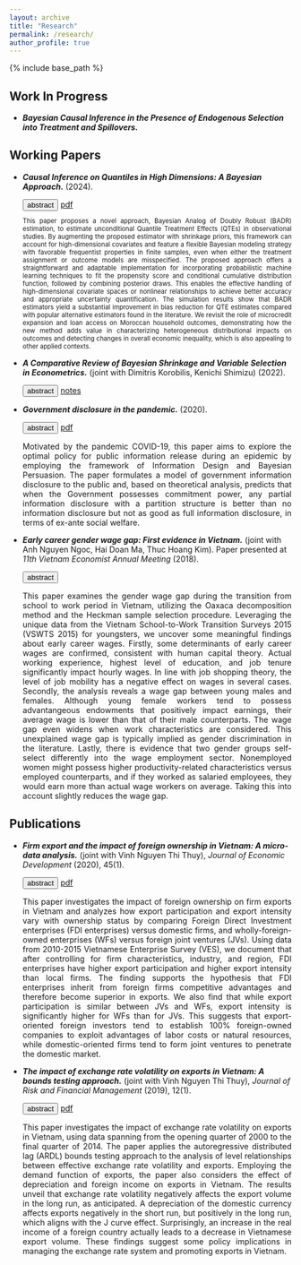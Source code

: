 ```yaml
---
layout: archive
title: "Research"
permalink: /research/
author_profile: true
---
```


{% include base_path %}

## Work In Progress
- ***Bayesian Causal Inference in the Presence of Endogenous Selection into Treatment and Spillovers.***

## Working Papers
- ***Causal Inference on Quantiles in High Dimensions: A Bayesian Approach.*** (2024).

  <div class="collapsible"> 
    <button class="button-4 collapsible-btn">abstract</button>
    <a class="button-4" href="../files/BADRQTE-DuongTrinh.pdf">pdf</a> 
  <div class="collapsible-content" style="max-height: 80%">
    <p style="text-align:justify;font-size:80%;">
      This paper proposes a novel approach, Bayesian Analog of Doubly Robust (BADR) estimation, to estimate unconditional Quantile Treatment Effects (QTEs) in observational studies. By augmenting the proposed estimator with shrinkage priors, this framework can account for high-dimensional covariates and feature a flexible Bayesian modeling strategy with favorable frequentist properties in finite samples, even when either the treatment assignment or outcome models are misspecified. The proposed approach offers a straightforward and adaptable implementation for incorporating probabilistic machine learning techniques to fit the propensity score and conditional cumulative distribution function, followed by combining posterior draws. This enables the effective handling of high-dimensional covariate spaces or nonlinear relationships to achieve better accuracy and appropriate uncertainty quantification. The simulation results show that BADR estimators yield a substantial improvement in bias reduction for QTE estimates compared with popular alternative estimators found in the literature. We revisit the role of microcredit expansion and loan access on Moroccan household outcomes, demonstrating how the new method adds value in characterizing heterogeneous distributional impacts on outcomes and detecting changes in overall economic inequality, which is also appealing to other applied contexts.
    </p>
  </div>
  </div>

- ***A Comparative Review of Bayesian Shrinkage and Variable Selection in Econometrics.*** (joint with Dimitris Korobilis, Kenichi Shimizu) (2022).

  <div class="collapsible"> 
    <button class="button-4 collapsible-btn">abstract</button>
    <a class="button-4" href="/research/kst">notes</a> 
  <div class="collapsible-content" style="max-height: 80%">
    <p style='text-align: justify;'>
    </p>
  </div>
  </div>

- ***Government disclosure in the pandemic.*** (2020).

  <div class="collapsible"> 
    <button class="button-4 collapsible-btn">abstract</button>
    <a class="button-4" href="../files/GovernmentDisclosure-DuongTrinh.pdf">pdf</a> 
  <div class="collapsible-content" style="max-height: 80%">
    <p style='text-align: justify;'>
      Motivated by the pandemic COVID-19, this paper aims to explore the optimal policy for public information release during an epidemic by employing the framework of Information Design and Bayesian Persuasion. The paper formulates a model of government information disclosure to the public and, based on theoretical analysis, predicts that when the Government possesses commitment power, any partial information disclosure with a partition structure is better than no information disclosure but not as good as full information disclosure, in terms of ex-ante social welfare.
    </p>
  </div>
  </div>

- ***Early career gender wage gap: First evidence in Vietnam.*** (joint with Anh Nguyen Ngoc, Hai Doan Ma, Thuc Hoang Kim). Paper presented at *11th Vietnam Economist Annual Meeting* (2018).

  <div class="collapsible"> 
    <button class="button-4 collapsible-btn">abstract</button>
  <div class="collapsible-content" style="max-height: 80%">
    <p style='text-align: justify;'>
      This paper examines the gender wage gap during the transition from school to work period in Vietnam, utilizing the Oaxaca decomposition method and the Heckman sample selection procedure. Leveraging the unique data from the Vietnam School-to-Work Transition Surveys 2015 (VSWTS 2015) for youngsters, we uncover some meaningful findings about early career wages. Firstly, some determinants of early career wages are confirmed, consistent with human capital theory. Actual working experience, highest level of education, and job tenure significantly impact hourly wages. In line with job shopping theory, the level of job mobility has a negative effect on wages in several cases. Secondly, the analysis reveals a wage gap between young males and females. Although young female workers tend to possess advantangeous endowments that positively impact earnings, their average wage is lower than that of their male counterparts. The wage gap even widens when work characteristics are considered. This unexplained wage gap is typically implied as gender discrimination in the literature. Lastly, there is evidence that two gender groups self-select differently into the wage employment sector. Nonemployed women might possess higher productivity-related characteristics versus employed counterparts, and if they worked as salaried employees, they would earn more than actual wage workers on average. Taking this into account slightly reduces the wage gap.
    </p>
  </div>
  </div>

## Publications
- ***Firm export and the impact of foreign ownership in Vietnam: A micro-data analysis.*** (joint with Vinh Nguyen Thi Thuy), *Journal of Economic Development* (2020), 45(1).

  <div class="collapsible"> 
    <button class="button-4 collapsible-btn">abstract</button>
    <a class="button-4" href="https://jed.cau.ac.kr/archives/45-1/45-1-7.pdf">pdf</a> 
  <div class="collapsible-content" style="max-height: 80%">
    <p style='text-align: justify;'>
      This paper investigates the impact of foreign ownership on firm exports in Vietnam and analyzes how export participation and export intensity vary with ownership status by comparing Foreign Direct Investment enterprises (FDI enterprises) versus domestic firms, and wholly-foreign-owned enterprises (WFs) versus foreign joint ventures (JVs). Using data from 2010-2015 Vietnamese Enterprise Survey (VES), we document that after controlling for firm characteristics, industry, and region, FDI enterprises have higher export participation and higher export intensity than local firms. The finding supports the hypothesis that FDI enterprises inherit from foreign firms competitive advantages and therefore become superior in exports. We also find that while export participation is similar between JVs and WFs, export intensity is significantly higher for WFs than for JVs. This suggests that export-oriented foreign investors tend to establish 100% foreign-owned companies to exploit advantages of labor costs or natural resources, while domestic-oriented firms tend to form joint ventures to penetrate the domestic market.
    </p>
  </div>
  </div>

- ***The impact of exchange rate volatility on exports in Vietnam: A bounds testing approach.*** (joint with Vinh Nguyen Thi Thuy), *Journal of Risk and Financial Management* (2019), 12(1).

  <div class="collapsible"> 
    <button class="button-4 collapsible-btn">abstract</button>
    <a class="button-4" href="https://www.mdpi.com/1911-8074/12/1/6">pdf</a> 
  <div class="collapsible-content" style="max-height: 80%">
    <p style='text-align: justify;'>
      This paper investigates the impact of exchange rate volatility on exports in Vietnam, using data spanning from the opening quarter of 2000 to the final quarter of 2014. The paper applies the autoregressive distributed lag (ARDL) bounds testing approach to the analysis of level relationships between effective exchange rate volatility and exports. Employing the demand function of exports, the paper also considers the effect of depreciation and foreign income on exports in Vietnam. The results unveil that exchange rate volatility negatively affects the export volume in the long run, as anticipated. A depreciation of the domestic currency affects exports negatively in the short run, but positively in the long run, which aligns with the J curve effect. Surprisingly, an increase in the real income of a foreign country actually leads to a decrease in Vietnamese export volume. These findings suggest some policy implications in managing the exchange rate system and promoting exports in Vietnam.
    </p>
  </div>
  </div>

